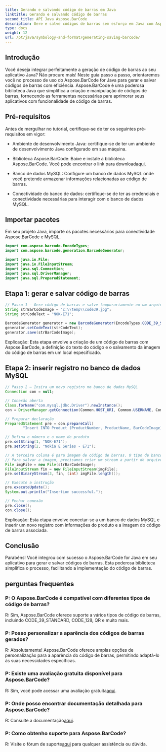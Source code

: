 ```yaml
---
title: Gerando e salvando código de barras em Java
linktitle: Gerando e salvando código de barras
second_title: API Java Aspose.BarCode
description: Gere e salve códigos de barras sem esforço em Java com Aspose.BarCode. Integre-se perfeitamente, personalize a aparência e aproveite amplo suporte a códigos de barras.
type: docs
weight: 12
url: /pt/java/symbology-and-format/generating-saving-barcode/
---
```


## Introdução

Você deseja integrar perfeitamente a geração de código de barras ao seu aplicativo Java? Não procure mais! Neste guia passo a passo, orientaremos você no processo de uso do Aspose.BarCode for Java para gerar e salvar códigos de barras com eficiência. Aspose.BarCode é uma poderosa biblioteca Java que simplifica a criação e manipulação de códigos de barras, fornecendo as ferramentas necessárias para aprimorar seus aplicativos com funcionalidade de código de barras.

## Pré-requisitos

Antes de mergulhar no tutorial, certifique-se de ter os seguintes pré-requisitos em vigor:

- Ambiente de desenvolvimento Java: certifique-se de ter um ambiente de desenvolvimento Java configurado em sua máquina.

- Biblioteca Aspose.BarCode: Baixe e instale a biblioteca Aspose.BarCode. Você pode encontrar o link para download[aqui](https://releases.aspose.com/barcode/java/).

- Banco de dados MySQL: Configure um banco de dados MySQL onde você pretende armazenar informações relacionadas ao código de barras.

- Conectividade do banco de dados: certifique-se de ter as credenciais e conectividade necessárias para interagir com o banco de dados MySQL.

## Importar pacotes

Em seu projeto Java, importe os pacotes necessários para conectividade Aspose.BarCode e MySQL.

```java
import com.aspose.barcode.EncodeTypes;
import com.aspose.barcode.generation.BarcodeGenerator;

import java.io.File;
import java.io.FileInputStream;
import java.sql.Connection;
import java.sql.DriverManager;
import java.sql.PreparedStatement;
```

## Etapa 1: gerar e salvar código de barras

```java
// Passo 1 – Gere código de barras e salve temporariamente em um arquivo
String strBarCodeImage = "c:\\temp\\code39.jpg";
String strCodeText = "NOK-E71";

BarcodeGenerator generator = new BarcodeGenerator(EncodeTypes.CODE_39_STANDARD);
generator.setCodeText(strCodeText);
generator.save(strBarCodeImage);
```

Explicação: Esta etapa envolve a criação de um código de barras com Aspose.BarCode, a definição do texto do código e o salvamento da imagem do código de barras em um local especificado.

## Etapa 2: inserir registro no banco de dados MySQL

```java
// Passo 2 – Insira um novo registro no banco de dados MySQL
Connection con = null;

// Conexão aberta
Class.forName("com.mysql.jdbc.Driver").newInstance();
con = DriverManager.getConnection(Common.HOST_URI, Common.USERNAME, Common.PASSWORD);

// Preparar declaração
PreparedStatement pre = con.prepareCall(
        "Insert INTO Product (ProductNumber, ProductName, BarCodeImage) " + "VALUES (?, ?, ?) ");

// Defina o número e o nome do produto
pre.setString(1, "NOK-E71");
pre.setString(2, "Nokia E Series - E71");

// A terceira coluna é para imagem de código de barras. O tipo de banco de dados é BLOB
// Para salvar a imagem, precisamos criar um stream a partir do arquivo de imagem
File imgFile = new File(strBarCodeImage);
FileInputStream fin = new FileInputStream(imgFile);
pre.setBinaryStream(3, fin, (int) imgFile.length());

// Execute a instrução
pre.executeUpdate();
System.out.println("Insertion successful.");

// Fechar conexão
pre.close();
con.close();
```

Explicação: Esta etapa envolve conectar-se a um banco de dados MySQL e inserir um novo registro com informações do produto e a imagem do código de barras associada.

## Conclusão

Parabéns! Você integrou com sucesso o Aspose.BarCode for Java em seu aplicativo para gerar e salvar códigos de barras. Esta poderosa biblioteca simplifica o processo, facilitando a implementação do código de barras.

## perguntas frequentes

### P: O Aspose.BarCode é compatível com diferentes tipos de código de barras?
R: Sim, Aspose.BarCode oferece suporte a vários tipos de código de barras, incluindo CODE_39_STANDARD, CODE_128, QR e muito mais.

### P: Posso personalizar a aparência dos códigos de barras gerados?
R: Absolutamente! Aspose.BarCode oferece amplas opções de personalização para a aparência do código de barras, permitindo adaptá-lo às suas necessidades específicas.

### P: Existe uma avaliação gratuita disponível para Aspose.BarCode?
 R: Sim, você pode acessar uma avaliação gratuita[aqui](https://releases.aspose.com/).

### P: Onde posso encontrar documentação detalhada para Aspose.BarCode?
 R: Consulte a documentação[aqui](https://reference.aspose.com/barcode/java/).

### P: Como obtenho suporte para Aspose.BarCode?
 R: Visite o fórum de suporte[aqui](https://forum.aspose.com/c/barcode/13) para qualquer assistência ou dúvida.